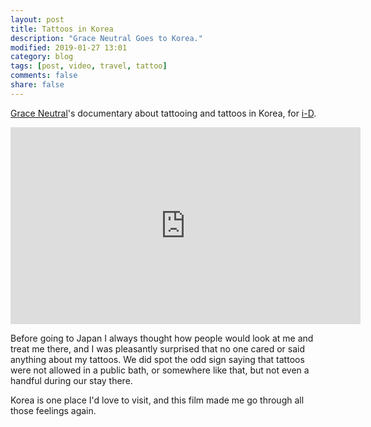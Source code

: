 ```yaml
---
layout: post
title: Tattoos in Korea
description: "Grace Neutral Goes to Korea."
modified: 2019-01-27 13:01
category: blog
tags: [post, video, travel, tattoo]
comments: false
share: false
---
```


[Grace Neutral](https://www.instagram.com/graceneutral/)'s documentary about tattooing and tattoos in Korea, for [i-D](https://i-d.vice.com/en_us).

<div class="responsive-embed responsive-embed-16by9">
<iframe width="560" height="315" src="https://www.youtube.com/embed/JYfJfCeQ8As" frameborder="0" allow="accelerometer; autoplay; encrypted-media; gyroscope; picture-in-picture" allowfullscreen></iframe>
</div>

Before going to Japan I always thought how people would look at me and treat me there, and I was pleasantly surprised that no one cared or said anything about my tattoos. We did spot the odd sign saying that tattoos were not allowed in a public bath, or somewhere like that, but not even a handful during our stay there.  

Korea is one place I'd love to visit, and this film made me go through all those feelings again.
